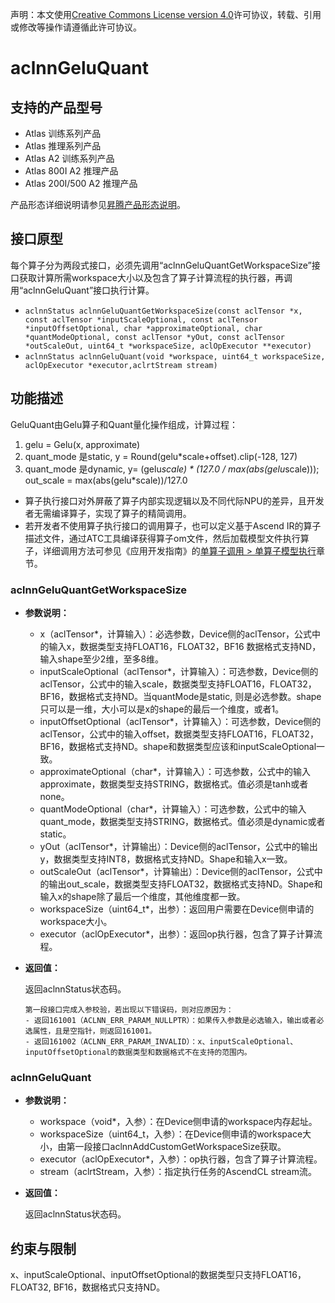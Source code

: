 声明：本文使用[Creative Commons License version 4.0](https://creativecommons.org/licenses/by/4.0/legalcode)许可协议，转载、引用或修改等操作请遵循此许可协议。

# aclnnGeluQuant

## 支持的产品型号

- Atlas 训练系列产品
- Atlas 推理系列产品
- Atlas A2 训练系列产品
- Atlas 800I A2 推理产品
- Atlas 200I/500 A2 推理产品

产品形态详细说明请参见[昇腾产品形态说明](https://www.hiascend.com/document/redirect/CannCommunityProductForm)。

## 接口原型

每个算子分为两段式接口，必须先调用“aclnnGeluQuantGetWorkspaceSize”接口获取计算所需workspace大小以及包含了算子计算流程的执行器，再调用“aclnnGeluQuant”接口执行计算。

* `aclnnStatus aclnnGeluQuantGetWorkspaceSize(const aclTensor *x, const aclTensor *inputScaleOptional, const aclTensor *inputOffsetOptional, char *approximateOptional, char *quantModeOptional, const aclTensor *yOut, const aclTensor *outScaleOut, uint64_t *workspaceSize,
aclOpExecutor **executor)`
* `aclnnStatus aclnnGeluQuant(void *workspace, uint64_t workspaceSize, aclOpExecutor *executor,aclrtStream stream)`

## 功能描述

GeluQuant由Gelu算子和Quant量化操作组成，计算过程：

1. gelu = Gelu(x, approximate)
2. quant_mode 是static, y = Round(gelu*scale+offset).clip(-128, 127)
3. quant_mode 是dynamic, y=  (gelu*scale) * (127.0 / max(abs(gelu*scale)));
out_scale = max(abs(gelu*scale))/127.0

- 算子执行接口对外屏蔽了算子内部实现逻辑以及不同代际NPU的差异，且开发者无需编译算子，实现了算子的精简调用。
- 若开发者不使用算子执行接口的调用算子，也可以定义基于Ascend IR的算子描述文件，通过ATC工具编译获得算子om文件，然后加载模型文件执行算子，详细调用方法可参见《应用开发指南》的[单算子调用 > 单算子模型执行](https://hiascend.com/document/redirect/CannCommunityCppOpcall)章节。

### aclnnGeluQuantGetWorkspaceSize

- **参数说明：**
  
  - x（aclTensor\*，计算输入）：必选参数，Device侧的aclTensor，公式中的输入x，数据类型支持FLOAT16，FLOAT32，BF16 数据格式支持ND，输入shape至少2维，至多8维。
  - inputScaleOptional（aclTensor\*，计算输入）：可选参数，Device侧的aclTensor，公式中的输入scale，数据类型支持FLOAT16，FLOAT32，BF16，数据格式支持ND。当quantMode是static, 则是必选参数。shape只可以是一维，大小可以是x的shape的最后一个维度，或者1。
  - inputOffsetOptional（aclTensor\*，计算输入）：可选参数，Device侧的aclTensor，公式中的输入offset，数据类型支持FLOAT16，FLOAT32，BF16，数据格式支持ND。shape和数据类型应该和inputScaleOptional一致。
  - approximateOptional（char\*，计算输入）：可选参数，公式中的输入approximate，数据类型支持STRING，数据格式。值必须是tanh或者none。
  - quantModeOptional（char\*，计算输入）：可选参数，公式中的输入quant_mode，数据类型支持STRING，数据格式。值必须是dynamic或者static。
  - yOut（aclTensor\*，计算输出）：Device侧的aclTensor，公式中的输出y，数据类型支持INT8，数据格式支持ND。Shape和输入x一致。
  - outScaleOut（aclTensor\*，计算输出）：Device侧的aclTensor，公式中的输出out_scale，数据类型支持FLOAT32，数据格式支持ND。Shape和输入x的shape除了最后一个维度，其他维度都一致。
  - workspaceSize（uint64\_t\*，出参）：返回用户需要在Device侧申请的workspace大小。
  - executor（aclOpExecutor\*，出参）：返回op执行器，包含了算子计算流程。

- **返回值：**
  
  返回aclnnStatus状态码。
  
  ```
  第一段接口完成入参校验，若出现以下错误码，则对应原因为：
  - 返回161001（ACLNN_ERR_PARAM_NULLPTR）：如果传入参数是必选输入，输出或者必选属性，且是空指针，则返回161001。
  - 返回161002（ACLNN_ERR_PARAM_INVALID）：x、inputScaleOptional、inputOffsetOptional的数据类型和数据格式不在支持的范围内。
  ```

### aclnnGeluQuant

- **参数说明：**
  
  - workspace（void\*，入参）：在Device侧申请的workspace内存起址。
  - workspaceSize（uint64\_t，入参）：在Device侧申请的workspace大小，由第一段接口aclnnAddCustomGetWorkspaceSize获取。
  - executor（aclOpExecutor\*，入参）：op执行器，包含了算子计算流程。
  - stream（aclrtStream，入参）：指定执行任务的AscendCL stream流。

- **返回值：**
  
  返回aclnnStatus状态码。

## 约束与限制

x、inputScaleOptional、inputOffsetOptional的数据类型只支持FLOAT16，FLOAT32, BF16，数据格式只支持ND。